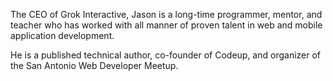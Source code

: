 The CEO of Grok Interactive, Jason is a long-time programmer, mentor, and teacher who has worked with all manner of proven talent in web and mobile application development. 

He is a published technical author, co-founder of Codeup, and organizer of the San Antonio Web Developer Meetup.